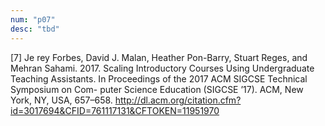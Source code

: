 ```yaml
---
num: "p07"
desc: "tbd"
---
```


[7] Je rey Forbes, David J. Malan, Heather Pon-Barry, Stuart Reges, and Mehran Sahami. 2017. Scaling Introductory Courses Using Undergraduate Teaching Assistants. In Proceedings of the 2017 ACM SIGCSE Technical Symposium on Com- puter Science Education (SIGCSE ’17). ACM, New York, NY, USA, 657–658. 
<http://dl.acm.org/citation.cfm?id=3017694&CFID=761117131&CFTOKEN=11951970>






